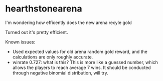 # hearthstonearena
I'm wondering how efficently does the new arena recyle gold

Turned out it's pretty efficient.

Known issues:
- Used expected values for old arena random gold reward, and the calculations are only roughly accurate.
- winrate 0.727: what is this? This is more like a guessed number, which allows the players to reach average 7 wins. It should be conducted through negative binomial distribution, will try.
